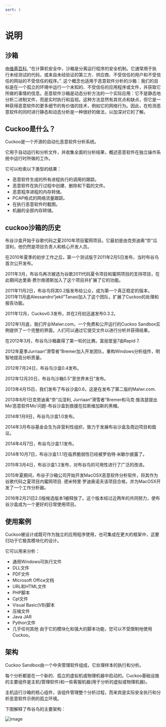 ```yaml
---
sort: 1
---
```

# 说明

## 沙箱
   由[维基百科](http://en.wikipedia.org/wiki/Sandbox_%28computer_security%29), “在计算机安全中，沙箱是分离运行程序的安全机制。它通常用于执行未经测试的代码，或来自未经验证的第三方、供应商、不受信任的用户和不受信任的网站的不受信任的程序。”.
这个概念也适用于恶意软件分析的沙箱：我们的目标是在一个孤立的环境中运行一个未知的、不受信任的应用程序或文件，并获取它所做的事情的信息。恶意软件沙箱是动态分析方法的一个实际应用：它不是静态地分析二进制文件，而是实时执行和监视。这种方法显然有其优点和缺点，但它是一种获得恶意软件的更多细节的有价值的技术，例如它的网络行为。因此，在检测恶意软件的同时进行静态和动态分析是一种很好的做法，以加深对它的了解。
## Cuckoo是什么？
Cuckoo是一个开源的自动化恶意软件分析系统。

它用于自动运行和分析文件，并收集全面的分析结果，概述恶意软件在独立操作系统中运行时所做的工作。

它可以检索以下类型的结果：

- 恶意软件生成的所有进程执行的调用的跟踪。
- 恶意软件在执行过程中创建、删除和下载的文件。
- 恶意程序进程的内存转储。
- PCAP格式的网络流量跟踪。
- 在执行恶意软件时截图。
- 机器的全部内存转储。
## cuckoo沙箱的历史
布谷沙盒开始于谷歌代码之夏2010年项目蜜网项目。它最初是由克劳迪奥“奈”瓜涅利，他仍然是项目负责人和核心开发人员。

在2010年夏季的初步工作之后，第一个测试版于2011年2月5日发布，当时布谷鸟首次公开发布。

2011年3月，布谷鸟再次被选为谷歌2011代码夏令项目和蜜网项目的支持项目，在此期间达里奥·费尔南德斯加入了这个项目并扩展了它的功能。

2011年11月2日，布谷鸟将其0.2版发布给公众，成为第一个真正稳定的版本。2011年11月底Alessandro“jekil”Tanasi加入了这个团队，扩展了Cuckoo的处理和报告功能。

2011年12月，Cuckov0.3发布，并在2月初迅速发布0.3.2。

2012年1月底，我们开业Malwr.com，一个免费和公开运行的Cuckoo Sandbox实例提供了一个完整的界面，人们可以通过它提交文件以进行分析并获得结果。

在2012年3月，布谷鸟沙箱赢得了第一轮的比赛。富丽堂皇7由Rapid 7.

2012年夏季Jurriaan“滑雪者”Bremer加入开发团队，重构Windows分析组件，明智地提高分析质量。

2012年7月24日，布谷鸟沙盒0.4发布。

2012年12月20日，布谷鸟沙箱0.5“至世界末日”发布。

2013年4月15日，我们发布了布谷沙盒0.6，这是在发布了第二版的Malwr.com.

2013年8月1日克劳迪奥“奈”瓜涅利, Jurriaan“滑雪者”Bremer和马克·施洛瑟提出Mo‘恶意软件Mo’问题-布谷沙盒到救援在拉斯维加斯的黑帽。

2014年1月9日，布谷鸟沙盒1.0发布。

2014年3月布谷基金会生为非营利性组织，致力于发展布谷沙盒及周边项目和倡议。

2014年4月7日，布谷鸟沙盒1.1发布。

2014年10月7日，布谷沙盒1.1.1在临界脆弱性已经被罗伯特·米歇尔披露了。

2015年3月4日，布谷沙盒1.2发布，对布谷鸟的可用性进行了广泛的改进。

2015年夏期间，布谷子沙箱公司开始开发MacOSX恶意软件分析软件，将其作为谷歌代码之夏项目内蜜网项目. 德米特里·罗迪奥诺夫该项目合格，并为MacOSX开发了一个工作分析器。

2016年2月21日2.0版候选版本1被释放了。这个版本经过近两年的共同努力，使布谷沙盒成为一个更好的日常使用项目。

## 使用案例
Cuckoo被设计成既可作为独立的应用程序使用，也可集成在更大的框架中，这要归功于它极其模块化的设计。

它可以用来分析：

- 通用Windows可执行文件
- DLL文件
- PDF文件
- Microsoft Office文档
- URL和HTML文件
- PHP脚本
- Cpl文件
- Visual Basic(VB)脚本
- 压缩文件
- Java JAR
- Python文件
- 几乎任何其他
由于它的模块化和强大的脚本功能，您可以不受限制地使用Cuckoo。

## 架构
Cuckoo Sandbox由一个中央管理软件组成，它处理样本的执行和分析。

每个分析都是在一个新的、孤立的虚拟机或物理机器中启动的。Cuckoo基础设施的主要组件是主机(管理软件)和一些客服机器(用于分析的虚拟或物理机器)。

主机运行沙箱的核心组件，该组件管理整个分析过程，而来宾是实际安全执行和分析恶意软件示例的孤立环境。

下图解释了布谷鸟的主要架构：


![image](https://user-images.githubusercontent.com/16918550/123380080-96c79a00-d5c1-11eb-9fc5-d4164e4ec4ba.png)

